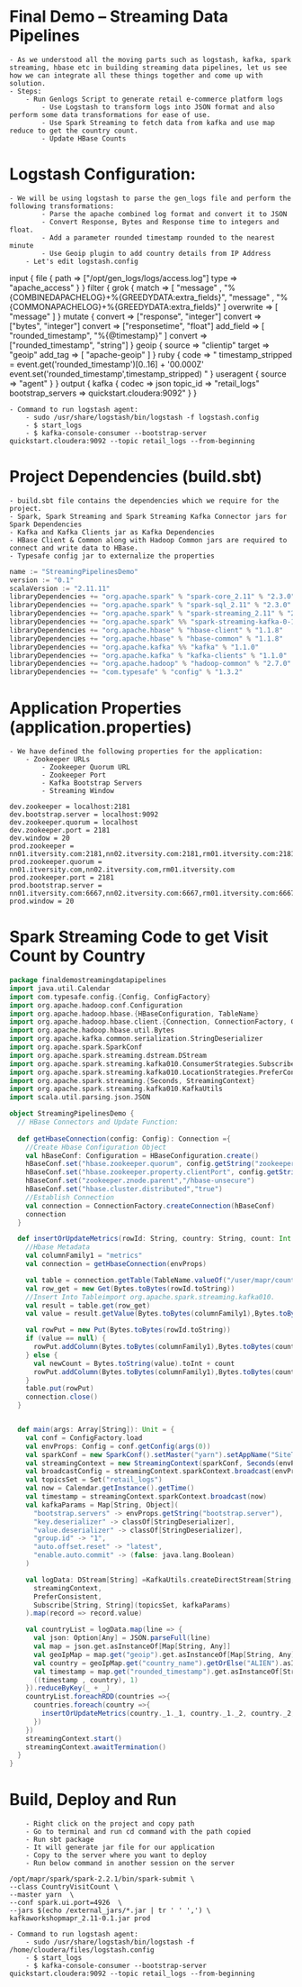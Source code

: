 # Final Demo – Streaming Data Pipelines

	- As we understood all the moving parts such as logstash, kafka, spark streaming, hbase etc in building streaming data pipelines, let us see how we can integrate all these things together and come up with solution.
	- Steps:
		- Run Genlogs Script to generate retail e-commerce platform logs
    		- Use Logstash to transform logs into JSON format and also perform some data transformations for ease of use.
    		- Use Spark Streaming to fetch data from kafka and use map reduce to get the country count.
    		- Update HBase Counts

# Logstash Configuration:

	- We will be using logstash to parse the gen_logs file and perform the following transformations:
    		- Parse the apache combined log format and convert it to JSON
    		- Convert Response, Bytes and Response time to integers and float.
    		- Add a parameter rounded timestamp rounded to the nearest minute
    		- Use Geoip plugin to add country details from IP Address
		- Let's edit logstash.config


input {
  file {
    path => ["/opt/gen_logs/logs/access.log"]
    type => "apache_access"
  }
}
filter {
    grok {
       match => [
       "message" , "%{COMBINEDAPACHELOG}+%{GREEDYDATA:extra_fields}",
       "message" , "%{COMMONAPACHELOG}+%{GREEDYDATA:extra_fields}"
       ]
       overwrite => [ "message" ]
    }
    mutate {
       convert => ["response", "integer"]
       convert => ["bytes", "integer"]
       convert => ["responsetime", "float"]
       add_field => [ "rounded_timestamp", "%{@timestamp}" ]
       convert => ["rounded_timestamp", "string"]
    }
    geoip {
       source => "clientip"
       target => "geoip"
       add_tag => [ "apache-geoip" ]
    }
    ruby {
      code => "
       timestamp_stripped = event.get('rounded_timestamp')[0..16] + '00.000Z'
       event.set('rounded_timestamp',timestamp_stripped)
      "
    }
    useragent {
       source => "agent"
    }
}
output {
  kafka {
    codec => json
    topic_id => "retail_logs"
    bootstrap_servers => quickstart.cloudera:9092"
  }
}

	- Command to run logstash agent: 
		- sudo /usr/share/logstash/bin/logstash -f logstash.config
		- $ start_logs
		- $ kafka-console-consumer --bootstrap-server quickstart.cloudera:9092 --topic retail_logs --from-beginning

# Project Dependencies (build.sbt)

	- build.sbt file contains the dependencies which we require for the project.
	- Spark, Spark Streaming and Spark Streaming Kafka Connector jars for Spark Dependencies
	- Kafka and Kafka Clients jar as Kafka Dependencies
	- HBase Client & Common along with Hadoop Common jars are required to connect and write data to HBase.
	- Typesafe config jar to externalize the properties

```sbt
name := "StreamingPipelinesDemo"
version := "0.1"
scalaVersion := "2.11.11"
libraryDependencies += "org.apache.spark" % "spark-core_2.11" % "2.3.0"
libraryDependencies += "org.apache.spark" % "spark-sql_2.11" % "2.3.0"
libraryDependencies += "org.apache.spark" % "spark-streaming_2.11" % "2.3.0"
libraryDependencies += "org.apache.spark" %% "spark-streaming-kafka-0-10" % "2.3.0"
libraryDependencies += "org.apache.hbase" % "hbase-client" % "1.1.8"
libraryDependencies += "org.apache.hbase" % "hbase-common" % "1.1.8"
libraryDependencies += "org.apache.kafka" %% "kafka" % "1.1.0"
libraryDependencies += "org.apache.kafka" % "kafka-clients" % "1.1.0"
libraryDependencies += "org.apache.hadoop" % "hadoop-common" % "2.7.0"
libraryDependencies += "com.typesafe" % "config" % "1.3.2"
```

# Application Properties (application.properties)

	- We have defined the following properties for the application:
		- Zookeeper URLs
    		- Zookeeper Quorum URL
    		- Zookeeper Port
    		- Kafka Bootstrap Servers
    		- Streaming Window

```properties
dev.zookeeper = localhost:2181
dev.bootstrap.server = localhost:9092
dev.zookeeper.quorum = localhost
dev.zookeeper.port = 2181
dev.window = 20
prod.zookeeper = nn01.itversity.com:2181,nn02.itversity.com:2181,rm01.itversity.com:2181
prod.zookeeper.quorum = nn01.itversity.com,nn02.itversity.com,rm01.itversity.com
prod.zookeeper.port = 2181
prod.bootstrap.server = nn01.itversity.com:6667,nn02.itversity.com:6667,rm01.itversity.com:6667
prod.window = 20
```

# Spark Streaming Code to get Visit Count by Country

```scala
package finaldemostreamingdatapipelines
import java.util.Calendar
import com.typesafe.config.{Config, ConfigFactory}
import org.apache.hadoop.conf.Configuration
import org.apache.hadoop.hbase.{HBaseConfiguration, TableName}
import org.apache.hadoop.hbase.client.{Connection, ConnectionFactory, Get, Put}
import org.apache.hadoop.hbase.util.Bytes
import org.apache.kafka.common.serialization.StringDeserializer
import org.apache.spark.SparkConf
import org.apache.spark.streaming.dstream.DStream
import org.apache.spark.streaming.kafka010.ConsumerStrategies.Subscribe
import org.apache.spark.streaming.kafka010.LocationStrategies.PreferConsistent
import org.apache.spark.streaming.{Seconds, StreamingContext}
import org.apache.spark.streaming.kafka010.KafkaUtils
import scala.util.parsing.json.JSON

object StreamingPipelinesDemo {
  // HBase Connectors and Update Function:
  
  def getHbaseConnection(config: Config): Connection ={
    //Create Hbase Configuration Object
    val hBaseConf: Configuration = HBaseConfiguration.create()
    hBaseConf.set("hbase.zookeeper.quorum", config.getString("zookeeper.quorum"))
    hBaseConf.set("hbase.zookeeper.property.clientPort", config.getString("zookeeper.port"))
    hBaseConf.set("zookeeper.znode.parent","/hbase-unsecure")
    hBaseConf.set("hbase.cluster.distributed","true")
    //Establish Connection
    val connection = ConnectionFactory.createConnection(hBaseConf)
    connection
  }

  def insertOrUpdateMetrics(rowId: String, country: String, count: Int , envProps: Config): Unit = {
    //Hbase Metadata
    val columnFamily1 = "metrics"
    val connection = getHbaseConnection(envProps)

    val table = connection.getTable(TableName.valueOf("/user/mapr/country_count_stream"))
    val row_get = new Get(Bytes.toBytes(rowId.toString))
    //Insert Into Tableimport org.apache.spark.streaming.kafka010.
    val result = table.get(row_get)
    val value = result.getValue(Bytes.toBytes(columnFamily1),Bytes.toBytes(country))

    val rowPut = new Put(Bytes.toBytes(rowId.toString))
    if (value == null) {
      rowPut.addColumn(Bytes.toBytes(columnFamily1),Bytes.toBytes(country),Bytes.toBytes(count.toString))
    } else {
      val newCount = Bytes.toString(value).toInt + count
      rowPut.addColumn(Bytes.toBytes(columnFamily1),Bytes.toBytes(country),Bytes.toBytes(newCount.toString))
    }
    table.put(rowPut)
    connection.close()
  }


  def main(args: Array[String]): Unit = {
    val conf = ConfigFactory.load
    val envProps: Config = conf.getConfig(args(0))
    val sparkConf = new SparkConf().setMaster("yarn").setAppName("SiteTraffic")
    val streamingContext = new StreamingContext(sparkConf, Seconds(envProps.getInt("window")))
    val broadcastConfig = streamingContext.sparkContext.broadcast(envProps)
    val topicsSet = Set("retail_logs")
    val now = Calendar.getInstance().getTime()
    val timestamp = streamingContext.sparkContext.broadcast(now)
    val kafkaParams = Map[String, Object](
      "bootstrap.servers" -> envProps.getString("bootstrap.server"),
      "key.deserializer" -> classOf[StringDeserializer],
      "value.deserializer" -> classOf[StringDeserializer],
      "group.id" -> "1",
      "auto.offset.reset" -> "latest",
      "enable.auto.commit" -> (false: java.lang.Boolean)
    )

    val logData: DStream[String] =KafkaUtils.createDirectStream[String, String](
      streamingContext,
      PreferConsistent,
      Subscribe[String, String](topicsSet, kafkaParams)
    ).map(record => record.value)

    val countryList = logData.map(line => {
      val json: Option[Any] = JSON.parseFull(line)
      val map = json.get.asInstanceOf[Map[String, Any]]
      val geoIpMap = map.get("geoip").get.asInstanceOf[Map[String, Any]]
      val country = geoIpMap.get("country_name").getOrElse("ALIEN").asInstanceOf[String]
      val timestamp = map.get("rounded_timestamp").get.asInstanceOf[String]
      ((timestamp , country), 1)
    }).reduceByKey(_ + _)
    countryList.foreachRDD(countries =>{
      countries.foreach(country =>{
        insertOrUpdateMetrics(country._1._1, country._1._2, country._2, broadcastConfig.value)
      })
    })
    streamingContext.start()
    streamingContext.awaitTermination()    
  }
}
```

# Build, Deploy and Run

    	- Right click on the project and copy path
    	- Go to terminal and run cd command with the path copied
    	- Run sbt package
    	- It will generate jar file for our application
    	- Copy to the server where you want to deploy
    	- Run below command in another session on the server

```
/opt/mapr/spark/spark-2.2.1/bin/spark-submit \
--class CountryVisitCount \
--master yarn  \
--conf spark.ui.port=4926  \
--jars $(echo /external_jars/*.jar | tr ' ' ',') \
kafkaworkshopmapr_2.11-0.1.jar prod
```
	- Command to run logstash agent: 
		- sudo /usr/share/logstash/bin/logstash -f /home/cloudera/files/logstash.config
		- $ start_logs
		- $ kafka-console-consumer --bootstrap-server quickstart.cloudera:9092 --topic retail_logs --from-beginning